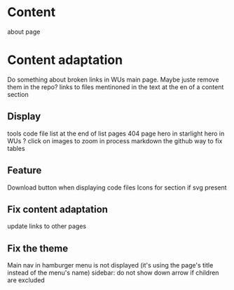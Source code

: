 # Content
about page

# Content adaptation
Do something about broken links in WUs main page. Maybe juste remove them in the repo?
links to files mentinoned in the text at the en of a content section

## Display
tools code file list at the end of list pages
404 page
hero in starlight
hero in WUs ?
click on images to zoom in
process markdown the github way to fix tables

## Feature
Download button when displaying code files
Icons for section if svg present

## Fix content adaptation
update links to other pages

## Fix the theme
Main nav in hamburger menu is not displayed (it's using the page's title instead of the menu's name)
sidebar: do not show down arrow if children are excluded
